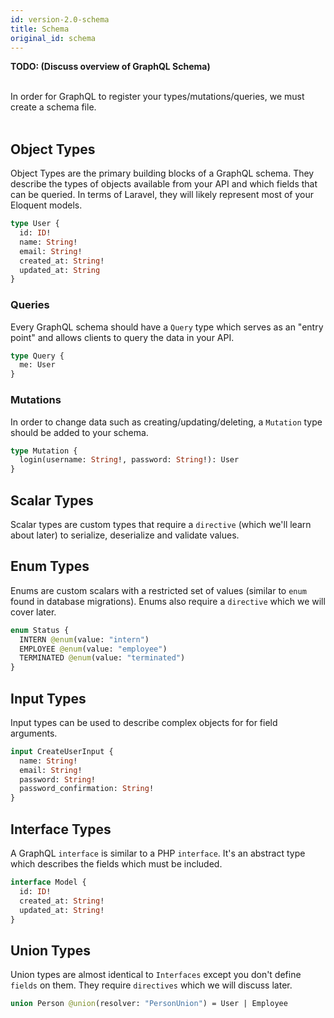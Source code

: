 ```yaml
---
id: version-2.0-schema
title: Schema
original_id: schema
---
```


**TODO: (Discuss overview of GraphQL Schema)**

<br />
In order for GraphQL to register your types/mutations/queries, we must create a schema file.
<br /><br />

## Object Types

Object Types are the primary building blocks of a GraphQL schema. They describe the types of objects available from your API and which fields that can be queried. In terms of Laravel, they will likely represent most of your Eloquent models.

```graphql
type User {
  id: ID!
  name: String!
  email: String!
  created_at: String!
  updated_at: String
}
```

### Queries

Every GraphQL schema should have a `Query` type which serves as an "entry point" and allows clients to query the data in your API.

```graphql
type Query {
  me: User
}
```

### Mutations

In order to change data such as creating/updating/deleting, a `Mutation` type should be added to your schema.

```graphql
type Mutation {
  login(username: String!, password: String!): User
}
```

## Scalar Types

Scalar types are custom types that require a `directive` (which we'll learn about later) to serialize, deserialize and validate values.

## Enum Types

Enums are custom scalars with a restricted set of values (similar to `enum` found in database migrations). Enums also require a `directive` which we will cover later.

```graphql
enum Status {
  INTERN @enum(value: "intern")
  EMPLOYEE @enum(value: "employee")
  TERMINATED @enum(value: "terminated")
}
```

## Input Types

Input types can be used to describe complex objects for for field arguments.

```graphql
input CreateUserInput {
  name: String!
  email: String!
  password: String!
  password_confirmation: String!
}
```

## Interface Types

A GraphQL `interface` is similar to a PHP `interface`. It's an abstract type which describes the fields which must be included.

```graphql
interface Model {
  id: ID!
  created_at: String!
  updated_at: String!
}
```

## Union Types

Union types are almost identical to `Interfaces` except you don't define `fields` on them. They require `directives` which we will discuss later.

```graphql
union Person @union(resolver: "PersonUnion") = User | Employee
```
